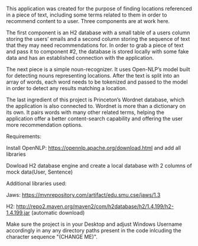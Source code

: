 This application was created for the purpose of finding locations referenced in a piece of text, including some terms related to them in order to recommend content to a user. Three components are at work here.

The first component is an H2 database with a small table of a users column storing the users’ emails and a second column storing the sequence of text that they may need recommendations for. In order to grab a piece of text and pass it to component #2, the database is stored locally with some fake data and has an established connection with the application.

The next piece is a simple noun-recognizer. It uses Open-NLP’s model built for detecting nouns representing locations. After the text is split into an array of words, each word needs to be tokenized and passed to the model in order to detect any results matching a location.

The last ingredient of this project is Princeton’s Wordnet database, which the application is also connected to. Wordnet is more than a dictionary on its own. It pairs words with many other related terms, helping the application offer a better content-search capability and offering the user more recommendation options.


Requirements:

Install OpenNLP: https://opennlp.apache.org/download.html and add all libraries

Dowload H2 database engine and create a local database with 2 columns of mock data(User, Sentence)


Additional libraries used:

Jaws: https://mvnrepository.com/artifact/edu.smu.cse/jaws/1.3

H2: http://repo2.maven.org/maven2/com/h2database/h2/1.4.199/h2-1.4.199.jar (automatic download)

Make sure the project is in your Desktop and adjust Windows Username accordingly in any any directory paths present in the code inlcuding the character sequence "(CHANGE ME)".
